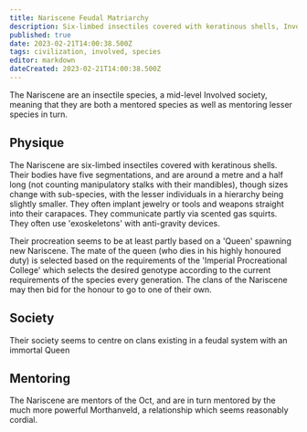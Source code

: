 ```yaml
---
title: Nariscene Feudal Matriarchy 
description: Six-limbed insectiles covered with keratinous shells, Involved
published: true
date: 2023-02-21T14:00:38.500Z
tags: civilization, involved, species
editor: markdown
dateCreated: 2023-02-21T14:00:38.500Z
---
```


The Nariscene are an insectile species, a mid-level Involved society, meaning that they are both a mentored species as well as mentoring lesser species in turn.


## Physique

The Nariscene are six-limbed insectiles covered with keratinous shells. Their bodies have five segmentations, and are around a metre and a half long (not counting manipulatory stalks with their mandibles), though sizes change with sub-species, with the lesser individuals in a hierarchy being slightly smaller. They often implant jewelry or tools and weapons straight into their carapaces. They communicate partly via scented gas squirts. They often use 'exoskeletons' with anti-gravity devices.

Their procreation seems to be at least partly based on a 'Queen' spawning new Nariscene. The mate of the queen (who dies in his highly honoured duty) is selected based on the requirements of the 'Imperial Procreational College' which selects the desired genotype according to the current requirements of the species every generation. The clans of the Nariscene may then bid for the honour to go to one of their own.


## Society
Their society seems to centre on clans existing in a feudal system with an immortal Queen

## Mentoring
The Nariscene are mentors of the Oct, and are in turn mentored by the much more powerful Morthanveld, a relationship which seems reasonably cordial. 